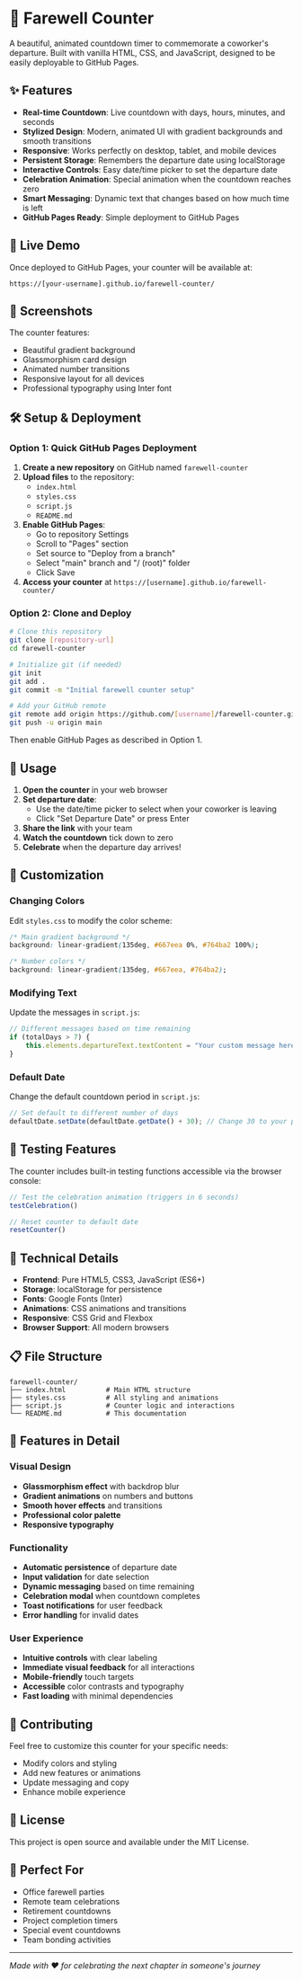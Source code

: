 # 👋 Farewell Counter

A beautiful, animated countdown timer to commemorate a coworker's departure. Built with vanilla HTML, CSS, and JavaScript, designed to be easily deployable to GitHub Pages.

## ✨ Features

- **Real-time Countdown**: Live countdown with days, hours, minutes, and seconds
- **Stylized Design**: Modern, animated UI with gradient backgrounds and smooth transitions
- **Responsive**: Works perfectly on desktop, tablet, and mobile devices
- **Persistent Storage**: Remembers the departure date using localStorage
- **Interactive Controls**: Easy date/time picker to set the departure date
- **Celebration Animation**: Special animation when the countdown reaches zero
- **Smart Messaging**: Dynamic text that changes based on how much time is left
- **GitHub Pages Ready**: Simple deployment to GitHub Pages

## 🚀 Live Demo

Once deployed to GitHub Pages, your counter will be available at:
```
https://[your-username].github.io/farewell-counter/
```

## 📱 Screenshots

The counter features:
- Beautiful gradient background
- Glassmorphism card design
- Animated number transitions
- Responsive layout for all devices
- Professional typography using Inter font

## 🛠️ Setup & Deployment

### Option 1: Quick GitHub Pages Deployment

1. **Create a new repository** on GitHub named `farewell-counter`
2. **Upload files** to the repository:
   - `index.html`
   - `styles.css` 
   - `script.js`
   - `README.md`
3. **Enable GitHub Pages**:
   - Go to repository Settings
   - Scroll to "Pages" section
   - Set source to "Deploy from a branch"
   - Select "main" branch and "/ (root)" folder
   - Click Save
4. **Access your counter** at `https://[username].github.io/farewell-counter/`

### Option 2: Clone and Deploy

```bash
# Clone this repository
git clone [repository-url]
cd farewell-counter

# Initialize git (if needed)
git init
git add .
git commit -m "Initial farewell counter setup"

# Add your GitHub remote
git remote add origin https://github.com/[username]/farewell-counter.git
git push -u origin main
```

Then enable GitHub Pages as described in Option 1.

## 🎯 Usage

1. **Open the counter** in your web browser
2. **Set departure date**:
   - Use the date/time picker to select when your coworker is leaving
   - Click "Set Departure Date" or press Enter
3. **Share the link** with your team
4. **Watch the countdown** tick down to zero
5. **Celebrate** when the departure day arrives!

## 🎨 Customization

### Changing Colors
Edit `styles.css` to modify the color scheme:
```css
/* Main gradient background */
background: linear-gradient(135deg, #667eea 0%, #764ba2 100%);

/* Number colors */
background: linear-gradient(135deg, #667eea, #764ba2);
```

### Modifying Text
Update the messages in `script.js`:
```javascript
// Different messages based on time remaining
if (totalDays > 7) {
    this.elements.departureText.textContent = "Your custom message here";
}
```

### Default Date
Change the default countdown period in `script.js`:
```javascript
// Set default to different number of days
defaultDate.setDate(defaultDate.getDate() + 30); // Change 30 to your preferred number
```

## 🧪 Testing Features

The counter includes built-in testing functions accessible via the browser console:

```javascript
// Test the celebration animation (triggers in 6 seconds)
testCelebration()

// Reset counter to default date
resetCounter()
```

## 🔧 Technical Details

- **Frontend**: Pure HTML5, CSS3, JavaScript (ES6+)
- **Storage**: localStorage for persistence
- **Fonts**: Google Fonts (Inter)
- **Animations**: CSS animations and transitions
- **Responsive**: CSS Grid and Flexbox
- **Browser Support**: All modern browsers

## 📋 File Structure

```
farewell-counter/
├── index.html          # Main HTML structure
├── styles.css          # All styling and animations
├── script.js           # Counter logic and interactions
└── README.md           # This documentation
```

## 🎉 Features in Detail

### Visual Design
- **Glassmorphism effect** with backdrop blur
- **Gradient animations** on numbers and buttons
- **Smooth hover effects** and transitions
- **Professional color palette**
- **Responsive typography**

### Functionality
- **Automatic persistence** of departure date
- **Input validation** for date selection
- **Dynamic messaging** based on time remaining
- **Celebration modal** when countdown completes
- **Toast notifications** for user feedback
- **Error handling** for invalid dates

### User Experience
- **Intuitive controls** with clear labeling
- **Immediate visual feedback** for all interactions
- **Mobile-friendly** touch targets
- **Accessible** color contrasts and typography
- **Fast loading** with minimal dependencies

## 🤝 Contributing

Feel free to customize this counter for your specific needs:
- Modify colors and styling
- Add new features or animations
- Update messaging and copy
- Enhance mobile experience

## 📄 License

This project is open source and available under the MIT License.

## 💝 Perfect For

- Office farewell parties
- Remote team celebrations  
- Retirement countdowns
- Project completion timers
- Special event countdowns
- Team bonding activities

---

*Made with ❤️ for celebrating the next chapter in someone's journey*
